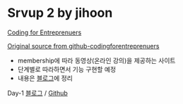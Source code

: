 # Srvup 2 by jihoon
[Coding for Entreprenuers](https://www.codingforentrepreneurs.com/projects/srvup-2/)

[Original source from github-codingforentreprenuers](https://github.com/codingforentrepreneurs/Srvup-2)
- membership에 따라 동영상(온라인 강의)을 제공하는 사이트
- 단계별로 따라하면서 기능 구현할 예정
- 내용은 [블로그](https://dev-navill.tistory.com/category/TIL%20%26%20Todo%20List/Coding%20for%20Entrepreneures)에 정리

Day-1
[블로그](https://dev-navill.tistory.com/9?category=786371) / [Github](https://github.com/navill/Srvup-2-jihoon/tree/89ded70efc1c0d4ac85c6b8f77e580d1a2fef541)